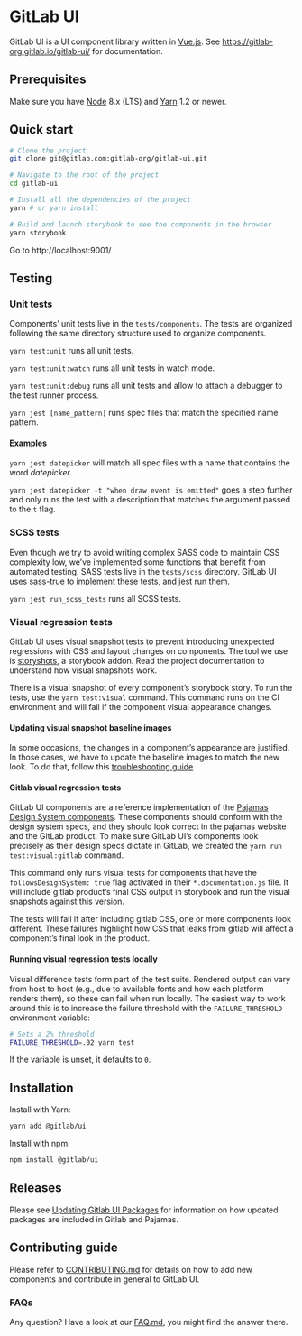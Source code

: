 # GitLab UI

GitLab UI is a UI component library written in [Vue.js](https://vuejs.org).
See https://gitlab-org.gitlab.io/gitlab-ui/ for documentation.

## Prerequisites

Make sure you have [Node](https://nodejs.org/en/) 8.x (LTS) and [Yarn](https://yarnpkg.com/) 1.2 or newer.

## Quick start

```sh
# Clone the project
git clone git@gitlab.com:gitlab-org/gitlab-ui.git

# Navigate to the root of the project
cd gitlab-ui

# Install all the dependencies of the project
yarn # or yarn install

# Build and launch storybook to see the components in the browser
yarn storybook
```

Go to http://localhost:9001/

## Testing

### Unit tests

Components’ unit tests live in the `tests/components`. The tests are organized following the same directory structure used to organize components.

`yarn test:unit` runs all unit tests.

`yarn test:unit:watch` runs all unit tests in watch mode.

`yarn test:unit:debug` runs all unit tests and allow to attach a debugger to the test runner process.

`yarn jest [name_pattern]` runs spec files that match the specified name pattern.

#### Examples

`yarn jest datepicker` will match all spec files with a name that contains the word _datepicker_.

`yarn jest datepicker -t "when draw event is emitted"` goes a step further and only runs the test with a description that matches the argument passed to the `t` flag.

### SCSS tests

Even though we try to avoid writing complex SASS code to maintain CSS complexity low, we’ve implemented some functions that benefit from automated testing. SASS tests live in the `tests/scss` directory. GitLab UI uses [sass-true](https://www.oddbird.net/true/) to implement these tests, and jest run them.

`yarn jest run_scss_tests` runs all SCSS tests.

### Visual regression tests

GitLab UI uses visual snapshot tests to prevent introducing unexpected regressions with CSS and layout changes on components. The tool we use is [storyshots](https://github.com/storybookjs/storybook/tree/master/addons/storyshots/storyshots-core), a storybook addon. Read the project documentation to understand how visual snapshots work.

There is a visual snapshot of every component’s storybook story. To run the tests, use the `yarn test:visual` command. This command runs on the CI environment and will fail if the component visual appearance changes.

#### Updating visual snapshot baseline images

In some occasions, the changes in a component’s appearance are justified. In those cases, we have to update the baseline images to match the new look. To do that, follow this [troubleshooting guide](https://gitlab.com/gitlab-org/gitlab-ui/blob/master/doc/contributing/troubleshooting.md#what-to-do-when-image-snapshots-cause-the-pipeline-to-fail)

#### Gitlab visual regression tests

GitLab UI components are a reference implementation of the [Pajamas Design System components](https://design.gitlab.com/components/status). These components should conform with the design system specs, and they should look correct in the pajamas website and the GitLab product. To make sure GitLab UI’s components look precisely as their design specs dictate in GitLab, we created the `yarn run test:visual:gitlab` command.

This command only runs visual tests for components that have the `followsDesignSystem: true` flag activated in their `*.documentation.js` file. It will include gitlab product’s final CSS output in storybook and run the visual snapshots against this version.

The tests will fail if after including gitlab CSS, one or more components look different. These failures highlight how CSS that leaks from gitlab will affect a component’s final look in the product.

#### Running visual regression tests locally

Visual difference tests form part of the test suite. Rendered output can vary
from host to host (e.g., due to available fonts and how each platform renders
them), so these can fail when run locally. The easiest way to work around this
is to increase the failure threshold with the `FAILURE_THRESHOLD` environment
variable:

```sh
# Sets a 2% threshold
FAILURE_THRESHOLD=.02 yarn test
```

If the variable is unset, it defaults to `0`.

## Installation

Install with Yarn:

```sh
yarn add @gitlab/ui
```

Install with npm:

```sh
npm install @gitlab/ui
```

## Releases
Please see [Updating Gitlab UI Packages](doc/updating-gitlab-ui-packages.md) for information on how updated packages are included in Gitlab and Pajamas.

## Contributing guide

Please refer to [CONTRIBUTING.md](CONTRIBUTING.md) for details on how to add new components and contribute in general to GitLab UI.

### FAQs

Any question? Have a look at our [FAQ.md](FAQ.md), you might find the answer there.
